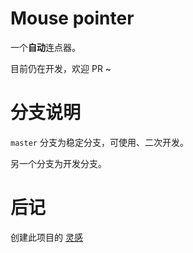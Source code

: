 # Mouse pointer

一个**自动**连点器。

目前仍在开发，欢迎 PR ~

# 分支说明

`master` 分支为稳定分支，可使用、二次开发。

另一个分支为开发分支。

# 后记

创建此项目的 [灵感](https://blog.csdn.net/tiktiktock/article/details/100033634)
